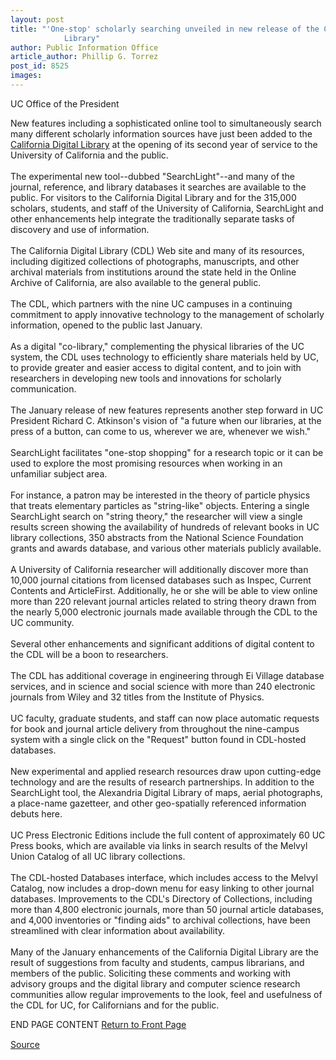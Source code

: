 ```yaml
---
layout: post
title: "'One-stop' scholarly searching unveiled in new release of the California Digital
			Library"
author: Public Information Office
article_author: Phillip G. Torrez
post_id: 8525
images:
---
```


<p>
  UC Office of the President
</p>
<p>
  New features including a sophisticated online tool to simultaneously search many different scholarly information sources have just been added to the <a href="http://www.cdlib.org/">California Digital Library</a> at the opening of its second year of service to the University of California and the public.<br>
  <br>
  The experimental new tool--dubbed "SearchLight"--and many of the journal, reference, and library databases it searches are available to the public. For visitors to the California Digital Library and for the 315,000 scholars, students, and staff of the University of California, SearchLight and other enhancements help integrate the traditionally separate tasks of discovery and use of information.<br>
  <br>
  The California Digital Library (CDL) Web site and many of its resources, including digitized collections of photographs, manuscripts, and other archival materials from institutions around the state held in the Online Archive of California, are also available to the general public.<br>
  <br>
  The CDL, which partners with the nine UC campuses in a continuing commitment to apply innovative technology to the management of scholarly information, opened to the public last January.<br>
  <br>
  As a digital "co-library," complementing the physical libraries of the UC system, the CDL uses technology to efficiently share materials held by UC, to provide greater and easier access to digital content, and to join with researchers in developing new tools and innovations for scholarly communication.<br>
  <br>
  The January release of new features represents another step forward in UC President Richard C. Atkinson's vision of "a future when our libraries, at the press of a button, can come to us, wherever we are, whenever we wish."<br>
  <br>
  SearchLight facilitates "one-stop shopping" for a research topic or it can be used to explore the most promising resources when working in an unfamiliar subject area.<br>
  <br>
  For instance, a patron may be interested in the theory of particle physics that treats elementary particles as "string-like" objects. Entering a single SearchLight search on "string theory," the researcher will view a single results screen showing the availability of hundreds of relevant books in UC library collections, 350 abstracts from the National Science Foundation grants and awards database, and various other materials publicly available.<br>
  <br>
  A University of California researcher will additionally discover more than 10,000 journal citations from licensed databases such as Inspec, Current Contents and ArticleFirst. Additionally, he or she will be able to view online more than 220 relevant journal articles related to string theory drawn from the nearly 5,000 electronic journals made available through the CDL to the UC community.<br>
  <br>
  Several other enhancements and significant additions of digital content to the CDL will be a boon to researchers.<br>
  <br>
  The CDL has additional coverage in engineering through Ei Village database services, and in science and social science with more than 240 electronic journals from Wiley and 32 titles from the Institute of Physics.<br>
  <br>
  UC faculty, graduate students, and staff can now place automatic requests for book and journal article delivery from throughout the nine-campus system with a single click on the "Request" button found in CDL-hosted databases.<br>
  <br>
  New experimental and applied research resources draw upon cutting-edge technology and are the results of research partnerships. In addition to the SearchLight tool, the Alexandria Digital Library of maps, aerial photographs, a place-name gazetteer, and other geo-spatially referenced information debuts here.<br>
  <br>
  UC Press Electronic Editions include the full content of approximately 60 UC Press books, which are available via links in search results of the Melvyl Union Catalog of all UC library collections.<br>
  <br>
  The CDL-hosted Databases interface, which includes access to the Melvyl Catalog, now includes a drop-down menu for easy linking to other journal databases. Improvements to the CDL's Directory of Collections, including more than 4,800 electronic journals, more than 50 journal article databases, and 4,000 inventories or "finding aids" to archival collections, have been streamlined with clear information about availability.<br>
  <br>
  Many of the January enhancements of the California Digital Library are the result of suggestions from faculty and students, campus librarians, and members of the public. Soliciting these comments and working with advisory groups and the digital library and computer science research communities allow regular improvements to the look, feel and usefulness of the CDL for UC, for Californians and for the public.
</p>
<p>
  END PAGE CONTENT <a href="../../index.html">Return to Front Page</a> <img align="bottom" alt=" " border="0" height="1" src="../../images/trans.gif" width="385">
</p>
<p><a href="http://www1.ucsc.edu/currents/99-00/01-10/library.html" title="Permalink to library">Source</a></p>
